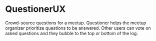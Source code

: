 # QuestionerUX
Crowd-source questions for a meetup. Questioner helps the meetup organizer prioritize questions to be answered. Other users can vote on asked questions and they bubble to the top or bottom of the log.
